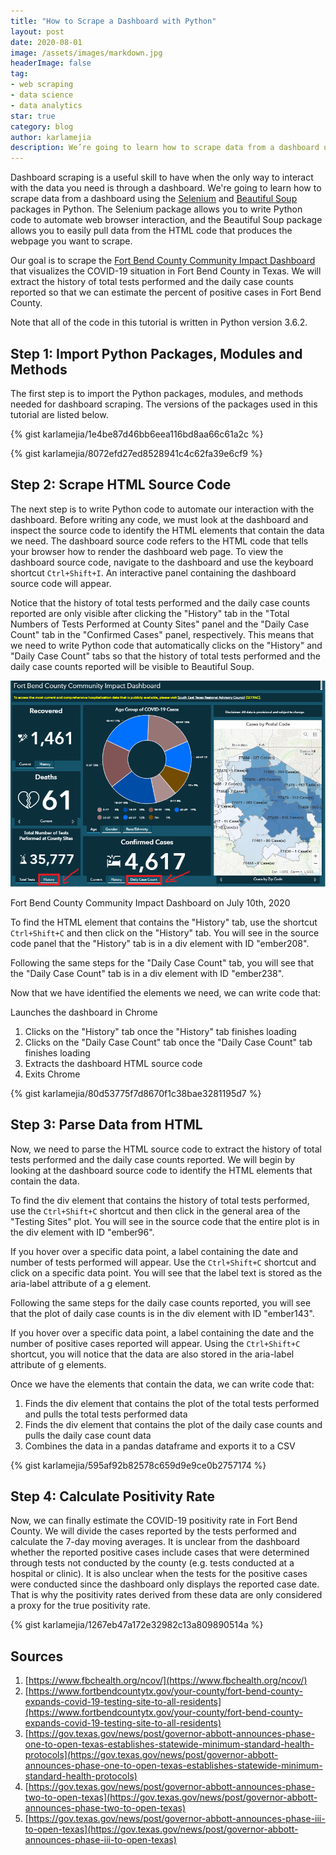```yaml
---
title: "How to Scrape a Dashboard with Python"
layout: post
date: 2020-08-01
image: /assets/images/markdown.jpg
headerImage: false
tag:
- web scraping
- data science
- data analytics
star: true
category: blog
author: karlamejia
description: We’re going to learn how to scrape data from a dashboard using the Selenium and Beautiful Soup packages in Python.
---
```


Dashboard scraping is a useful skill to have when the only way to interact with the data you need is through a dashboard. We're going to learn how to scrape data from a dashboard using the [Selenium](https://selenium-python.readthedocs.io/) and [Beautiful Soup](https://www.crummy.com/software/BeautifulSoup/bs4/doc/) packages in Python. The Selenium package allows you to write Python code to automate web browser interaction, and the Beautiful Soup package allows you to easily pull data from the HTML code that produces the webpage you want to scrape.

Our goal is to scrape the [Fort Bend County Community Impact Dashboard](https://www.arcgis.com/apps/opsdashboard/index.html#/75133e049f584ae8b51dc6cba740009a) that visualizes the COVID-19 situation in Fort Bend County in Texas. We will extract the history of total tests performed and the daily case counts reported so that we can estimate the percent of positive cases in Fort Bend County.

Note that all of the code in this tutorial is written in Python version 3.6.2.

## Step 1: Import Python Packages, Modules and Methods
The first step is to import the Python packages, modules, and methods needed for dashboard scraping. The versions of the packages used in this tutorial are listed below.

{% gist karlamejia/1e4be87d46bb6eea116bd8aa66c61a2c %}

{% gist karlamejia/8072efd27ed8528941c4c62fa39e6cf9 %}

## Step 2: Scrape HTML Source Code
The next step is to write Python code to automate our interaction with the dashboard. Before writing any code, we must look at the dashboard and inspect the source code to identify the HTML elements that contain the data we need. The dashboard source code refers to the HTML code that tells your browser how to render the dashboard web page. To view the dashboard source code, navigate to the dashboard and use the keyboard shortcut ``Ctrl+Shift+I``. An interactive panel containing the dashboard source code will appear.

Notice that the history of total tests performed and the daily case counts reported are only visible after clicking the "History" tab in the "Total Numbers of Tests Performed at County Sites" panel and the "Daily Case Count" tab in the "Confirmed Cases" panel, respectively. This means that we need to write Python code that automatically clicks on the "History" and "Daily Case Count" tabs so that the history of total tests performed and the daily case counts reported will be visible to Beautiful Soup.

![Fort Bend County Community Impact Dashboard on July 10th, 2020](/assets/images/dashboard-overview.png)
<figcaption class="caption">Fort Bend County Community Impact Dashboard on July 10th, 2020</figcaption>

To find the HTML element that contains the "History" tab, use the shortcut ``Ctrl+Shift+C`` and then click on the "History" tab. You will see in the source code panel that the "History" tab is in a div element with ID "ember208".



Following the same steps for the "Daily Case Count" tab, you will see that the "Daily Case Count" tab is in a div element with ID "ember238".



Now that we have identified the elements we need, we can write code that:

Launches the dashboard in Chrome
1. Clicks on the "History" tab once the "History" tab finishes loading
2. Clicks on the "Daily Case Count" tab once the "Daily Case Count" tab finishes loading
3. Extracts the dashboard HTML source code
4. Exits Chrome

{% gist karlamejia/80d53775f7d8670f1c38bae3281195d7 %}

## Step 3: Parse Data from HTML
Now, we need to parse the HTML source code to extract the history of total tests performed and the daily case counts reported. We will begin by looking at the dashboard source code to identify the HTML elements that contain the data.

To find the div element that contains the history of total tests performed, use the ``Ctrl+Shift+C`` shortcut and then click in the general area of the "Testing Sites" plot. You will see in the source code that the entire plot is in the div element with ID "ember96".



If you hover over a specific data point, a label containing the date and number of tests performed will appear. Use the ``Ctrl+Shift+C`` shortcut and click on a specific data point. You will see that the label text is stored as the aria-label attribute of a g element.



Following the same steps for the daily case counts reported, you will see that the plot of daily case counts is in the div element with ID "ember143".



If you hover over a specific data point, a label containing the date and the number of positive cases reported will appear. Using the ``Ctrl+Shift+C`` shortcut, you will notice that the data are also stored in the aria-label attribute of g elements.



Once we have the elements that contain the data, we can write code that:

1. Finds the div element that contains the plot of the total tests performed and pulls the total tests performed data
2. Finds the div element that contains the plot of the daily case counts and pulls the daily case count data
3. Combines the data in a pandas dataframe and exports it to a CSV

{% gist karlamejia/595af92b82578c659d9e9ce0b2757174 %}

## Step 4: Calculate Positivity Rate
Now, we can finally estimate the COVID-19 positivity rate in Fort Bend County. We will divide the cases reported by the tests performed and calculate the 7-day moving averages. It is unclear from the dashboard whether the reported positive cases include cases that were determined through tests not conducted by the county (e.g. tests conducted at a hospital or clinic). It is also unclear when the tests for the positive cases were conducted since the dashboard only displays the reported case date. That is why the positivity rates derived from these data are only considered a proxy for the true positivity rate.

{% gist karlamejia/1267eb47a172e32982c13a809890514a %}

## Sources
1. [https://www.fbchealth.org/ncov/](https://www.fbchealth.org/ncov/)
2. [https://www.fortbendcountytx.gov/your-county/fort-bend-county-expands-covid-19-testing-site-to-all-residents](https://www.fortbendcountytx.gov/your-county/fort-bend-county-expands-covid-19-testing-site-to-all-residents)
3. [https://gov.texas.gov/news/post/governor-abbott-announces-phase-one-to-open-texas-establishes-statewide-minimum-standard-health-protocols](https://gov.texas.gov/news/post/governor-abbott-announces-phase-one-to-open-texas-establishes-statewide-minimum-standard-health-protocols)
4. [https://gov.texas.gov/news/post/governor-abbott-announces-phase-two-to-open-texas](https://gov.texas.gov/news/post/governor-abbott-announces-phase-two-to-open-texas)
5. [https://gov.texas.gov/news/post/governor-abbott-announces-phase-iii-to-open-texas](https://gov.texas.gov/news/post/governor-abbott-announces-phase-iii-to-open-texas)
